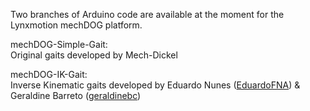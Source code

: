 Two branches of Arduino code are available at the moment for the Lynxmotion mechDOG platform.

mechDOG-Simple-Gait:<br>
Original gaits developed by Mech-Dickel 

mechDOG-IK-Gait:<br>
Inverse Kinematic gaits developed by Eduardo Nunes ([EduardoFNA](https://github.com/EduardoFNA)) & Geraldine Barreto ([geraldinebc](https://github.com/geraldinebc))
